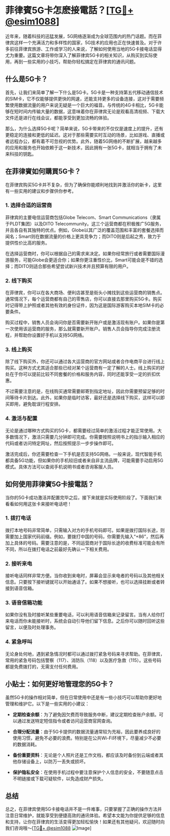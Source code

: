 # 菲律賓5G卡怎麽接電話？[[TG💪+ @esim1088](https://t.me/s/esim1088)]

近年来，随着科技的迅猛发展，5G网络逐渐成为全球范围内的热门话题。而在菲律宾这样一个充满活力和多样性的国家，5G技术的应用也正在快速普及。对于许多前往菲律宾旅游、工作或学习的人来说，了解如何使用当地的5G卡接电话显得尤为重要。这篇文章将带你深入了解菲律宾5G卡的相关知识，从购买到实际使用，再到一些实用的小技巧，帮助你轻松搞定在菲律宾的通讯问题。

## 什么是5G卡？

首先，让我们来简单了解一下什么是5G卡。5G卡是一种支持第五代移动通信技术的SIM卡，它不仅能够提供更快的网速，还能支持更多的设备连接，这对于需要频繁使用数据流量的用户来说无疑是一个巨大的福音。与传统的4G卡相比，5G卡能够在短时间内传输大量的数据，这意味着你在菲律宾无论是观看高清视频、下载大文件还是进行在线会议，都能享受到更加流畅的体验。

那么，为什么选择5G卡呢？简单来说，5G卡带来的不仅仅是速度上的提升，还有更稳定的连接和更低的延迟。这对于那些需要实时互动的场景，比如游戏、直播或者远程办公，都有着不可忽视的优势。此外，随着5G网络的不断扩展，越来越多的应用和服务也开始依赖于这一新技术，因此拥有一张5G卡，就相当于拥有了未来科技的钥匙。

## 在菲律賓如何購買5G卡？

在菲律宾购买5G卡并不复杂，但为了确保你能顺利地找到并激活你的新卡，这里有一些实用的建议和步骤供你参考。

### 1. **选择合适的运营商**

菲律宾的主要电信运营商包括Globe Telecom、Smart Communications（隶属于PLDT集团）以及DITO Telecommunity。这三个运营商都在积极推广5G服务，并且各自有其独特的优点。例如，Globe以其广泛的覆盖范围和丰富的套餐选择而闻名；Smart则在数据流量的价格上更具竞争力；而DITO则是后起之秀，致力于提供性价比高的服务。

在选择运营商时，你可以根据自己的需求来决定。如果你经常旅行或者需要国际漫游服务，可能Globe会更适合你；如果你更注重性价比，Smart可能会是不错的选择；而DITO则适合那些希望尝试新兴技术并且预算有限的用户。

### 2. **线下购买**

在菲律宾，你可以在各大商场、便利店甚至是街头小摊找到这些运营商的销售点。通常情况下，每个运营商都有自己的零售店，你可以直接去那里购买5G卡。购买时记得带上护照或者其他有效的身份证件，因为这是国际游客购买本地SIM卡的必要条件。

购买过程中，销售人员会询问你是否需要新开账户或是激活现有账户。如果你是第一次使用该运营商的服务，那么就需要新开账户。销售人员会指导你完成注册流程，并帮助你设置好手机以支持5G网络。

### 3. **线上购买**

除了线下购买外，你还可以通过各大运营商的官方网站或者合作电商平台进行线上购买。这种方式尤其适合那些已经对某个运营商有一定了解的人士。线上购买的好处在于你可以提前比较不同套餐的价格和服务内容，同时还能享受一定的折扣优惠。

不过需要注意的是，在线购买通常需要邮寄到指定地址，因此你需要预留足够的时间等待卡片到达。此外，如果你是临时访客，最好还是选择线下购买，这样可以即买即用，避免耽误行程安排。

### 4. **激活与配置**

无论是通过哪种方式购买的5G卡，都需要经过简单的激活过程才能正常使用。大多数情况下，激活只需要几分钟即可完成。你需要按照说明书上的指示输入相应的代码或者访问特定网址，然后按照提示一步步操作即可。

激活完成后，你还需要检查一下手机是否支持5G网络。一般来说，现代智能手机都具备5G功能，但如果你的手机较旧或者来自非主流品牌，可能需要手动启用5G模式。具体方法可以查阅手机说明书或者咨询客服人员。

## 如何使用菲律賓5G卡接電話？

当你的5G卡成功激活并配置完毕之后，接下来就是实际使用阶段了。下面我们来看看如何用这张卡来接听电话吧！

### 1. **拨打电话**

拨打本地号码非常简单，只需输入对方的手机号码即可。如果是拨打国际长途，则需要加上国家代码前缀。例如，要拨打中国的号码，你需要先输入“+86”，然后再加上具体的号码。需要注意的是，不同运营商对于国际长途的收费标准可能会有所不同，所以在拨打电话之前最好先确认一下相关费用。

### 2. **接听来电**

接听电话同样非常方便。当你收到来电时，屏幕会显示来电者的号码以及其他相关信息。只要按下接听键就可以开始通话了。如果不想接听，也可以选择挂断或者转接到语音信箱。

### 3. **语音信箱功能**

如果你没有及时接听某些重要电话，可以利用语音信箱来记录留言。当有人给你打来电话而你未能接听时，系统会自动引导他们留下信息。之后你可以随时回听这些留言，以便及时处理事务。

### 4. **紧急呼叫**

无论身处何地，遇到紧急情况时都可以通过拨打紧急号码来寻求帮助。在菲律宾，常用的紧急号码包括警察（117）、消防队（118）以及医疗急救（115）。这些号码都是免费拨打的，无需支付任何费用。

## 小贴士：如何更好地管理您的5G卡？

虽然5G卡的操作相对简单，但在日常使用中还是有一些小技巧可以帮助你更好地管理和维护它。以下是一些实用的小建议：

- **定期检查余额**：为了避免因欠费而导致服务中断，建议定期检查账户余额。可以通过发送特定短信指令或者访问运营商官网查询。
  
- **合理分配流量**：由于5G卡提供的数据流量通常较为充裕，因此要养成良好的使用习惯，避免不必要的浪费。特别是在公共Wi-Fi环境下，尽量减少不必要的数据消耗。

- **备份重要资料**：无论是个人照片还是工作文档，都应该及时备份到云端或者其他存储设备上，以防万一丢失或损坏。

- **保护隐私安全**：在使用手机过程中要注意保护个人信息的安全，不要随意点击不明链接或下载可疑软件，以免造成财产损失。

## 总结

总之，在菲律宾使用5G卡接电话并不是一件难事，只要掌握了正确的操作方法并注意日常维护，就能享受到便捷高效的通讯体验。希望本文能为你提供足够的信息和支持，让你在菲律宾的生活变得更加轻松愉快！如果还有其他疑问，欢迎随时向我们咨询哦～[[TG💪+ @esim1088](https://t.me/s/esim1088) ![Image](https://i.postimg.cc/4NQfJmqS/Snipaste-2025-05-13-00-14-12.png)]
